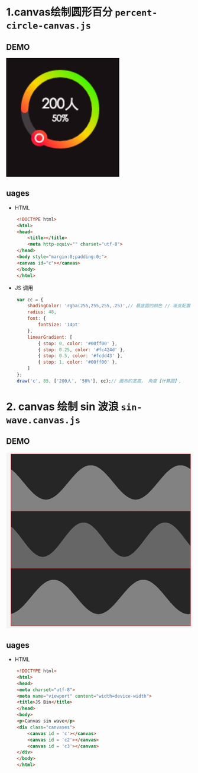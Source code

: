# 1.canvas绘制圆形百分 `percent-circle-canvas.js`
## DEMO
![](./Jietu20170118-110306.jpg)

## uages
* HTML
```html
    <!DOCTYPE html>
    <html>
    <head>
        <title></title>
        <meta http-equiv="" charset="utf-8">
    </head>
    <body style="margin:0;padding:0;">
    <canvas id="c"></canvas>
    </body> 
    </html>
```
* JS 调用
```javascript
    var cc = {
        shadingColor: 'rgba(255,255,255,.25)',// 最底圆的颜色 // 渐变配置
        radius: 48,
        font: {
            fontSize: '14pt'
        },
        linearGradient: [
            { stop: 0, color: '#00ff00' },
            { stop: 0.25, color: '#fc424d' },
            { stop: 0.5, color: '#fcdd43' },
            { stop: 1, color: '#00ff00' },
        ]
    };
    draw('c', 85, ['200人', '50%'], cc);// 画布的宽高， 角度【计算圆】,
```

# 2. canvas 绘制 sin 波浪 `sin-wave.canvas.js`

## DEMO
![](./Jietu20170118-142653.jpg)

## uages
* HTML
```html
    <!DOCTYPE html>
    <html>
    <head>
    <meta charset="utf-8">
    <meta name="viewport" content="width=device-width">
    <title>JS Bin</title>
    </head>
    <body>
    <p>Canvas sin wave</p>
    <div class="canvases">
        <canvas id = 'c'></canvas>
        <canvas id = 'c2'></canvas>
        <canvas id = 'c3'></canvas>
    </div>
    </body>
    </html>
``` 

